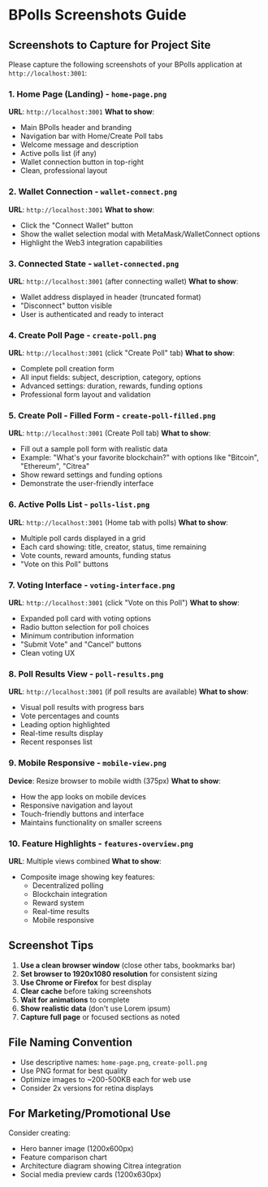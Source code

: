 # BPolls Screenshots Guide

## Screenshots to Capture for Project Site

Please capture the following screenshots of your BPolls application at `http://localhost:3001`:

### 1. Home Page (Landing) - `home-page.png`
**URL**: `http://localhost:3001`
**What to show**:
- Main BPolls header and branding
- Navigation bar with Home/Create Poll tabs
- Welcome message and description
- Active polls list (if any)
- Wallet connection button in top-right
- Clean, professional layout

### 2. Wallet Connection - `wallet-connect.png`
**URL**: `http://localhost:3001`
**What to show**:
- Click the "Connect Wallet" button
- Show the wallet selection modal with MetaMask/WalletConnect options
- Highlight the Web3 integration capabilities

### 3. Connected State - `wallet-connected.png`
**URL**: `http://localhost:3001` (after connecting wallet)
**What to show**:
- Wallet address displayed in header (truncated format)
- "Disconnect" button visible
- User is authenticated and ready to interact

### 4. Create Poll Page - `create-poll.png`
**URL**: `http://localhost:3001` (click "Create Poll" tab)
**What to show**:
- Complete poll creation form
- All input fields: subject, description, category, options
- Advanced settings: duration, rewards, funding options
- Professional form layout and validation

### 5. Create Poll - Filled Form - `create-poll-filled.png`
**URL**: `http://localhost:3001` (Create Poll tab)
**What to show**:
- Fill out a sample poll form with realistic data
- Example: "What's your favorite blockchain?" with options like "Bitcoin", "Ethereum", "Citrea"
- Show reward settings and funding options
- Demonstrate the user-friendly interface

### 6. Active Polls List - `polls-list.png`
**URL**: `http://localhost:3001` (Home tab with polls)
**What to show**:
- Multiple poll cards displayed in a grid
- Each card showing: title, creator, status, time remaining
- Vote counts, reward amounts, funding status
- "Vote on this Poll" buttons

### 7. Voting Interface - `voting-interface.png`
**URL**: `http://localhost:3001` (click "Vote on this Poll")
**What to show**:
- Expanded poll card with voting options
- Radio button selection for poll choices
- Minimum contribution information
- "Submit Vote" and "Cancel" buttons
- Clean voting UX

### 8. Poll Results View - `poll-results.png`
**URL**: `http://localhost:3001` (if poll results are available)
**What to show**:
- Visual poll results with progress bars
- Vote percentages and counts
- Leading option highlighted
- Real-time results display
- Recent responses list

### 9. Mobile Responsive - `mobile-view.png`
**Device**: Resize browser to mobile width (375px)
**What to show**:
- How the app looks on mobile devices
- Responsive navigation and layout
- Touch-friendly buttons and interface
- Maintains functionality on smaller screens

### 10. Feature Highlights - `features-overview.png`
**URL**: Multiple views combined
**What to show**:
- Composite image showing key features:
  - Decentralized polling
  - Blockchain integration
  - Reward system
  - Real-time results
  - Mobile responsive

## Screenshot Tips

1. **Use a clean browser window** (close other tabs, bookmarks bar)
2. **Set browser to 1920x1080 resolution** for consistent sizing
3. **Use Chrome or Firefox** for best display
4. **Clear cache** before taking screenshots
5. **Wait for animations** to complete
6. **Show realistic data** (don't use Lorem ipsum)
7. **Capture full page** or focused sections as noted

## File Naming Convention

- Use descriptive names: `home-page.png`, `create-poll.png`
- Use PNG format for best quality
- Optimize images to ~200-500KB each for web use
- Consider 2x versions for retina displays

## For Marketing/Promotional Use

Consider creating:
- Hero banner image (1200x600px)
- Feature comparison chart
- Architecture diagram showing Citrea integration
- Social media preview cards (1200x630px)